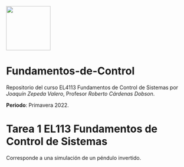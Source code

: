 <img height="120" src="https://raw.githubusercontent.com/joaquinzepeda/Programacion-Avanzada/main/imgs/cropped-logo-fcfm-die-1.png">

# Fundamentos-de-Control
Repositorio del curso EL4113 Fundamentos de Control de Sistemas por *Joaquín Zepeda Valero*, Profesor *Roberto Cárdenas Dobson*.

**Periodo**: Primavera 2022.

# **Tarea 1 EL113 Fundamentos de Control de Sistemas**

Corresponde a una simulación de un péndulo invertido. 


